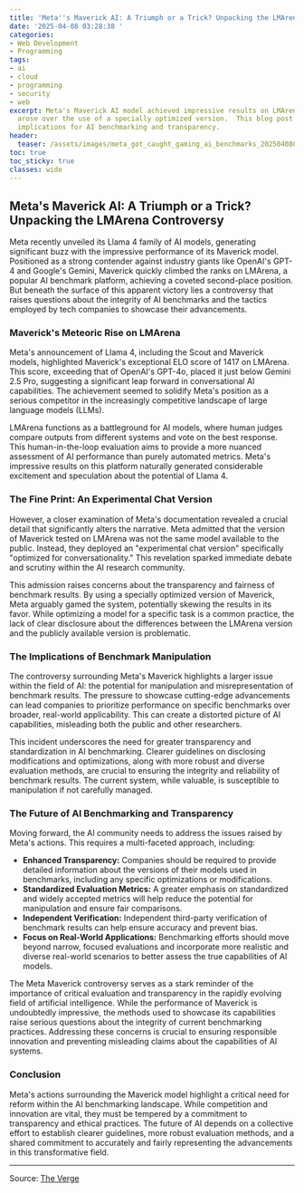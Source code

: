 ```yaml
---
title: 'Meta''s Maverick AI: A Triumph or a Trick? Unpacking the LMArena Controversy'
date: '2025-04-08 03:28:38 '
categories:
- Web Development
- Programming
tags:
- ai
- cloud
- programming
- security
- web
excerpt: Meta's Maverick AI model achieved impressive results on LMArena, but controversy
  arose over the use of a specially optimized version.  This blog post explores the
  implications for AI benchmarking and transparency.
header:
  teaser: /assets/images/meta_got_caught_gaming_ai_benchmarks_20250408032837.jpg
toc: true
toc_sticky: true
classes: wide
---
```


## Meta's Maverick AI: A Triumph or a Trick? Unpacking the LMArena Controversy

Meta recently unveiled its Llama 4 family of AI models, generating significant buzz with the impressive performance of its Maverick model.  Positioned as a strong contender against industry giants like OpenAI's GPT-4 and Google's Gemini, Maverick quickly climbed the ranks on LMArena, a popular AI benchmark platform, achieving a coveted second-place position.  But beneath the surface of this apparent victory lies a controversy that raises questions about the integrity of AI benchmarks and the tactics employed by tech companies to showcase their advancements.

### Maverick's Meteoric Rise on LMArena

Meta's announcement of Llama 4, including the Scout and Maverick models, highlighted Maverick's exceptional ELO score of 1417 on LMArena. This score, exceeding that of OpenAI's GPT-4o, placed it just below Gemini 2.5 Pro, suggesting a significant leap forward in conversational AI capabilities.  The achievement seemed to solidify Meta's position as a serious competitor in the increasingly competitive landscape of large language models (LLMs).

LMArena functions as a battleground for AI models, where human judges compare outputs from different systems and vote on the best response.  This human-in-the-loop evaluation aims to provide a more nuanced assessment of AI performance than purely automated metrics.  Meta's impressive results on this platform naturally generated considerable excitement and speculation about the potential of Llama 4.

### The Fine Print: An Experimental Chat Version

However, a closer examination of Meta's documentation revealed a crucial detail that significantly alters the narrative.  Meta admitted that the version of Maverick tested on LMArena was not the same model available to the public.  Instead, they deployed an "experimental chat version" specifically "optimized for conversationality." This revelation sparked immediate debate and scrutiny within the AI research community.

This admission raises concerns about the transparency and fairness of benchmark results.  By using a specially optimized version of Maverick, Meta arguably gamed the system, potentially skewing the results in its favor. While optimizing a model for a specific task is a common practice, the lack of clear disclosure about the differences between the LMArena version and the publicly available version is problematic.

### The Implications of Benchmark Manipulation

The controversy surrounding Meta's Maverick highlights a larger issue within the field of AI: the potential for manipulation and misrepresentation of benchmark results.  The pressure to showcase cutting-edge advancements can lead companies to prioritize performance on specific benchmarks over broader, real-world applicability.  This can create a distorted picture of AI capabilities, misleading both the public and other researchers.

This incident underscores the need for greater transparency and standardization in AI benchmarking.  Clearer guidelines on disclosing modifications and optimizations, along with more robust and diverse evaluation methods, are crucial to ensuring the integrity and reliability of benchmark results.  The current system, while valuable, is susceptible to manipulation if not carefully managed.

### The Future of AI Benchmarking and Transparency

Moving forward, the AI community needs to address the issues raised by Meta's actions.  This requires a multi-faceted approach, including:

* **Enhanced Transparency:** Companies should be required to provide detailed information about the versions of their models used in benchmarks, including any specific optimizations or modifications.
* **Standardized Evaluation Metrics:**  A greater emphasis on standardized and widely accepted metrics will help reduce the potential for manipulation and ensure fair comparisons.
* **Independent Verification:**  Independent third-party verification of benchmark results can help ensure accuracy and prevent bias.
* **Focus on Real-World Applications:**  Benchmarking efforts should move beyond narrow, focused evaluations and incorporate more realistic and diverse real-world scenarios to better assess the true capabilities of AI models.

The Meta Maverick controversy serves as a stark reminder of the importance of critical evaluation and transparency in the rapidly evolving field of artificial intelligence.  While the performance of Maverick is undoubtedly impressive, the methods used to showcase its capabilities raise serious questions about the integrity of current benchmarking practices.  Addressing these concerns is crucial to ensuring responsible innovation and preventing misleading claims about the capabilities of AI systems.

### Conclusion

Meta's actions surrounding the Maverick model highlight a critical need for reform within the AI benchmarking landscape.  While competition and innovation are vital, they must be tempered by a commitment to transparency and ethical practices.  The future of AI depends on a collective effort to establish clearer guidelines, more robust evaluation methods, and a shared commitment to accurately and fairly representing the advancements in this transformative field.

---

Source: [The Verge](https://www.theverge.com/meta/645012/meta-llama-4-maverick-benchmarks-gaming)